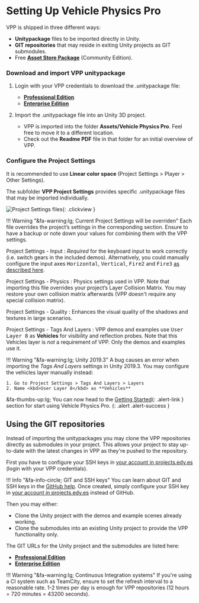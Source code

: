 
# Setting Up Vehicle Physics Pro

VPP is shipped in three different ways:

- **Unitypackage** files to be imported directly in Unity.
- **GIT repositories** that may reside in exiting Unity projects as GIT submodules.
- Free **[Asset Store Package](https://assetstore.unity.com/packages/tools/physics/vehicle-physics-pro-community-edition-153556)** (Community Edition).

### Download and import VPP unitypackage

1. Login with your VPP credentials to download the .unitypackage file:

	- **[Professional Edition](https://edy.repositoryhosting.com/webdav/edy_vehicle-physics-pro-professional/)**
	- **[Enterprise Edition](https://edy.repositoryhosting.com/webdav/edy_vehicle-physics-pro/)**

2. Import the .unitypackage file into an Unity 3D project.

	- VPP is imported into the folder **Assets/Vehicle Physics Pro**. Feel free to move it to a
		different location.
	- Check out the **Readme PDF** file in that folder for an initial overview of VPP.

### Configure the Project Settings

It is recommended to use **Linear color space** (Project Settings > Player > Other Settings).

The subfolder **VPP Project Settings** provides specific .unitypackage files that may be imported
individually.

![Project Settings files](/img/user-guide/vpp-project-settings.png){: .clickview }

!!! Warning "&fa-warning:lg; Current Project Settings will be overriden"
	Each file overrides the project’s settings in the corresponding section. Ensure to have a backup
	or note down your values for combining them with the VPP settings.

Project Settings - Input
:	_Required_ for the keyboard input to work correctly (i.e. switch gears in the included demos).
	Alternatively, you could manually configure the input axes <kbd>Horizontal</kbd>, <kbd>Vertical</kbd>,
	<kbd>Fire2</kbd> and <kbd>Fire3</kbd> [as described here](/components/vehicle-input/#vpstandardinput).

Project Settings - Physics
:	Physics settings used in VPP. Note that importing this file overrides your project’s Layer
	Collision Matrix. You may restore your own collision matrix afterwards (VPP doesn't require
	any special collision matrix).

Project Settings - Quality
:	Enhances the visual quality of the shadows and textures in large scenarios.

Project Settings - Tags And Layers
:	VPP demos and examples use <kbd>User Layer 8</kbd> as **Vehicles** for visibility and reflection
	probes.	Note that this Vehicles layer is _not_ a requirement of VPP. Only the demos and examples
	use it.

!!! Warning "&fa-warning:lg; Unity 2019.3"
	A bug causes an error when importing the _Tags And Layers_ settings in Unity 2019.3. You may
	configure the vehicles layer manually instead:

	1. Go to Project Settings > Tags And Layers > Layers
	2. Name <kbd>User Layer 8</kbd> as **Vehicles**

&fa-thumbs-up:lg; You can now head to the [Getting Started](getting-started.md){: .alert-link }
section for start using Vehicle Physics Pro.
{: .alert .alert-success }

## Using the GIT repositories

Instead of importing the unitypackages you may clone the VPP repositories directly as submodules
in your project. This allows your project to stay up-to-date with the latest changes in VPP as
they're pushed to the repository.

First you have to configure your SSH keys in [your account in projects.edy.es](https://edy.repositoryhosting.com/users/my_profile#public_keys)
(login with your VPP credentials).

!!! Info "&fa-info-circle; GIT and SSH keys"
	You can learn about GIT and SSH keys in the [GitHub help](https://help.github.com/en/github/authenticating-to-github/connecting-to-github-with-ssh).
	Once created, simply configure your SSH key in [your account in projects.edy.es](https://edy.repositoryhosting.com/users/my_profile#public_keys)
	instead of GitHub.

Then you may either:

- Clone the Unity project with the demos and example scenes already working.
- Clone the submodules into an existing Unity project to provide the VPP functionality only.

The GIT URLs for the Unity project and the submodules are listed here:

- **[Professional Edition](https://edy.repositoryhosting.com/trac/edy_vehicle-physics-pro-professional)**
- **[Enterprise Edition](https://edy.repositoryhosting.com/trac/edy_vehicle-physics-pro)**

!!! Warning "&fa-warning:lg; Continuous Integration systems"
	If you're using a CI system such as TeamCity, ensure to set the refresh interval to a reasonable
	rate. 1-2 times per day is enough for VPP repositories (12 hours = 720 minutes = 43200 seconds).
